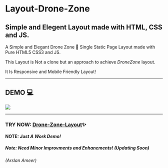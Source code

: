 # Layout-Drone-Zone

## Simple and Elegent Layout made with HTML, CSS and JS.

A Simple and Elegant Drone Zone 🚁 Single Static Page Layout made with Pure HTML5 CSS3 and JS.

This Layout is Not a clone but an approach to achieve *DroneZone* layout.

It Is Responsive and Mobile Friendly Layout!

---
## DEMO  💻
![](dist/assets/images/dronezonedemo.gif)

---
### TRY NOW: [Drone-Zone-Layout](https://arslanameer.github.io/Layout-Drone-Zone/)✨

#### NOTE: **_Just A Work Demo!_**
##### Note: Need Minor Improvments and Enhancments! (Updating Soon)

_(Arslan Ameer)_
